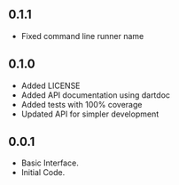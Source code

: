 ## 0.1.1

- Fixed command line runner name
## 0.1.0

- Added LICENSE
- Added API documentation using dartdoc
- Added tests with 100% coverage
- Updated API for simpler development

## 0.0.1

- Basic Interface.
- Initial Code.